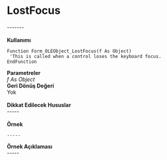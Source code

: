 # LostFocus

\-------\
\
**Kullanımı**

```
Function Form_OLEObject_LostFocus(f As Object)
 'This is called when a control loses the keyboard focus.
EndFunction
```

**Parametreler**\
_f As Object_\
**Geri Dönüş Değeri**\
Yok\
\
**Dikkat Edilecek Hususlar**\
\-----\
\
**Örnek**

```
-----
```

**Örnek Açıklaması**\
\-----
